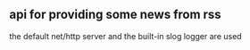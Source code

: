 ## api for providing some news from rss

the default net/http server and the built-in slog logger are used
